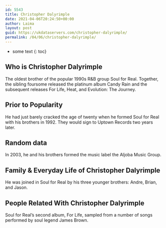 ```yaml
---
id: 5543
title: Christopher Dalyrimple
date: 2021-04-06T20:24:50+00:00
author: Laima
layout: post
guid: https://ukdataservers.com/christopher-dalyrimple/
permalink: /04/06/christopher-dalyrimple/
---
```


* some text
{: toc}


## Who is Christopher Dalyrimple
                  
                  
                  
The oldest brother of the popular 1990s R&B group Soul for Real. Together, the sibling foursome released the platinum album Candy Rain and the subsequent releases For Life, Heat, and Evolution: The Journey.
                  
              
            
              
            
                
                
                
## Prior to Popularity
                  
                  
                  
He had just barely cracked the age of twenty when he formed Soul for Real with his brothers in 1992. They would sign to Uptown Records two years later.
                  
              
            
              
            
                
                
                
## Random data
                  
                  
                  
In 2003, he and his brothers formed the music label the Aljoba Music Group.
                  
              
            
              
            
                
                
                
## Family & Everyday Life of Christopher Dalyrimple
                  
                  
                  
He was joined in Soul for Real by his three younger brothers: Andre, Brian, and Jason.
                  
              
            
              
            
                
                
                
## People Related With Christopher Dalyrimple
                  
                  
                  
Soul for Real&#8217;s second album, For Life, sampled from a number of songs performed by soul legend James Brown.
                  
              
            
              
            
                
              
            
              
              
            
            
              
            
          
          
          